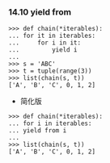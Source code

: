 ### 14.10 yield from```>>> def chain(*iterables):... for it in iterables:...     for i in it:...         yield i...>>> s = 'ABC'>>> t = tuple(range(3))>>> list(chain(s, t))['A', 'B', 'C', 0, 1, 2]```* 简化版```>>> def chain(*iterables):... for i in iterables:... yield from i...>>> list(chain(s, t))['A', 'B', 'C', 0, 1, 2]```
